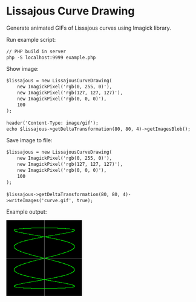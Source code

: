 # Lissajous Curve Drawing

Generate animated GIFs of Lissajous curves using Imagick library.

Run example script:

```
// PHP build in server
php -S localhost:9999 example.php
```

Show image:

```
$lissajous = new LissajousCurveDrawing(
    new ImagickPixel('rgb(0, 255, 0)'),
    new ImagickPixel('rgb(127, 127, 127)'),
    new ImagickPixel('rgb(0, 0, 0)'),
    100
);

header('Content-Type: image/gif');
echo $lissajous->getDeltaTransformation(80, 80, 4)->getImagesBlob();
```

Save image to file:

```
$lissajous = new LissajousCurveDrawing(
    new ImagickPixel('rgb(0, 255, 0)'),
    new ImagickPixel('rgb(127, 127, 127)'),
    new ImagickPixel('rgb(0, 0, 0)'),
    100
);

$lissajous->getDeltaTransformation(80, 80, 4)->writeImages('curve.gif', true);
```

Example output:

![Lissajous curve](https://github.com/lukashajdu/lissajous-curve-drawing/blob/master/curve.gif "Curve")
